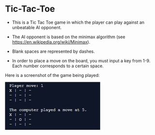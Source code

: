 # Tic-Tac-Toe
* This is a Tic Tac Toe game in which the player can play against an unbeatable AI opponent.

* The AI opponent is based on the minimax algorithm (see https://en.wikipedia.org/wiki/Minimax).

* Blank spaces are represented by dashes.

* In order to place a move on the board, you must input a key from 1-9. Each number corresponds to a certain space.


Here is a screenshot of the game being played:

![alt text](https://raw.githubusercontent.com/rishiso/Tic-Tac-Toe/master/Image.jpg "Game Image")
